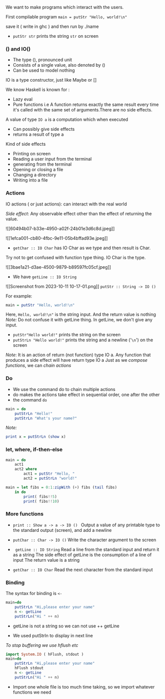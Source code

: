 We want to make programs which interact with the users.

First compilable program ``main = putStr "Hello, world!\n"``

save it ( write in ghc ) and then run by ./name

- ``putStr str`` prints the string ``str`` on screen

### () and IO()

- The type (), pronounced unit 
- Consists of a single value, also denoted by () 
- Can be used to model nothing

IO is a type constructor, just like Maybe or []

We know Haskell is known for :
- Lazy eval
- Pure functions i.e A function returns exactly the same result every time it's called with the same set of arguments.There are no side effects.

A value of type ``IO a`` is a computation which when executed 
- Can possibly give side effects
- returns a result of type a

 Kind of side effects 
 - Printing on screen 
 - Reading a user input from the terminal 
 - generating from the terminal
 - Opening or closing a file 
 - Changing a directory 
 - Writing into a file

### Actions
IO actions ( or just actions):  can interact with the real world

_Side effect_: Any observable effect other than the effect of returning the value.

![[60494b07-b33e-4950-a02f-24b01e3d6c8d.jpeg]]

![[1efca001-cb80-4fbc-9e11-05b4bffad93e.jpeg]]

- ``getChar :: IO Char``  has IO Char as we type and then result is Char. 

Try not to get confused with function type thing. IO Char is the type. 

![[3bae1a21-d3ae-4500-9879-b89597fc05cf.jpeg]]

- We  have ``getLine :: IO String`` 

![[Screenshot from 2023-10-11 10-17-01.png]]
``putStr :: String -> IO ()``

For example: 

```haskell
main = putStr "Hello, world!\n"
```

Here, ``Hello, world!\n"`` is the string input. And the return value is nothing
_Note:_ Do not confuse it with getLine thing. In getLine, we don't give any input. 

- ``putStr"Hello world!"`` prints the string on the screen 
- ``putStrLn "Hello world!"`` prints the string and a newline ('``\n``') on the screen

_Note_: It is an action of return (not function) type IO a.
Any function that produces a side effect will have return type IO a 
Just as we _compose functions_, we can _chain actions_
### Do 

- We use the command do to chain multiple actions
- do makes the actions take effect in sequential order, one after the other
- the command ``do``
 ```haskell
 main = do 
	 putStrLn "Hello!" 
	 putStrLn "What's your name?"
```

_Note:_ 
```haskell
print x = putStrLn (show x)
```

### let, where, if-then-else
```haskell
main = do 
	act1 
	act2 where 
		act1 = putStr "Hello, " 
		act2 = putStrLn "world!"
```

``` haskell
main = let fibs = 0:1:zipWith (+) fibs (tail fibs)
	in do
		print( fibs!!5)
		print( fibs!!10)
```

### More functions

- ``print :: Show a -> a -> IO () ``
Output a value of any printable type to the standard output (screen), and add a newline

- ``putChar :: Char -> IO ()``
Write the character argument to the screen

- `` getLine :: IO String``
Read a line from the standard input and return it as a string 
The side effect of getLine is the consumption of a line of input 
The return value is a string

- ``getChar :: IO Char`` 
Read the next character from the standard input

### Binding 
The syntax for binding is ``<-`` 

```haskell
main=do
	putStrLn "Hi,please enter your name"
	n <- getLine
	putStrLn("Hi " ++ n)
```

- getLine is not a string so we can not use ++ getLine

- We used putStrln to display in next line

_To stop buffering we use hflush etc_

```haskell
import System.IO ( hFlush, stdout )
main=do
	putStrLn "Hi,please enter your name"
	hFlush stdout
	n <- getLine
	putStrLn("Hi " ++ n)
```

- Import one whole file is too much time taking, so we import whatever functions we need 

